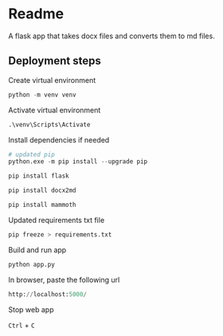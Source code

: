 # Readme

A flask app that takes docx files and converts them to md files.

## Deployment steps

Create virtual environment

```python
python -m venv venv
```

Activate virtual environment

```python
.\venv\Scripts\Activate 
```

Install dependencies if needed

```python
# updated pip
python.exe -m pip install --upgrade pip
```

```python
pip install flask
```

```python
pip install docx2md
```

```python
pip install mammoth
```

Updated requirements txt file

```python
pip freeze > requirements.txt
```

Build and run app

```python
python app.py
```

In browser, paste the following url

```python
http://localhost:5000/
```

Stop web app

`Ctrl` + `C`
